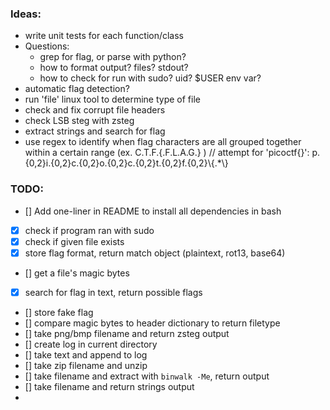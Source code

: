 ### Ideas:
- write unit tests for each function/class
- Questions:
    - grep for flag, or parse with python?
    - how to format output? files? stdout?
    - how to check for run with sudo? uid? $USER env var?
- automatic flag detection?
- run 'file' linux tool to determine type of file
- check and fix corrupt file headers
- check LSB steg with zsteg
- extract strings and search for flag
- use regex to identify when flag characters are all grouped together within
    a certain range (ex. C.T.F.{.F.L.A.G.} )  // attempt for 'picoctf{}':  p.{0,2}i.{0,2}c.{0,2}o.{0,2}c.{0,2}t.{0,2}f.{0,2}\\{.*\\}


### TODO:
- [] Add one-liner in README to install all dependencies in bash
- [x] check if program ran with sudo
- [x] check if given file exists
- [x] store flag format, return match object (plaintext, rot13, base64)
- [] get a file's magic bytes
- [x] search for flag in text, return possible flags
- [] store fake flag
- [] compare magic bytes to header dictionary to return filetype
- [] take png/bmp filename and return zsteg output
- [] create log in current directory
- [] take text and append to log
- [] take zip filename and unzip
- [] take filename and extract with `binwalk -Me`, return output
- [] take filename and return strings output
- 